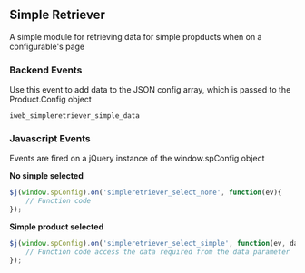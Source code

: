 ## Simple Retriever ##
A simple module for retrieving data for simple propducts when on a configurable's page

### Backend Events ###
Use this event to add data to the JSON config array, which is passed to the Product.Config object
```
iweb_simpleretriever_simple_data
```

### Javascript Events ###
Events are fired on a jQuery instance of the window.spConfig object

**No simple selected**
```js
$j(window.spConfig).on('simpleretriever_select_none', function(ev){
    // Function code
});
```

**Simple product selected**
```js
$j(window.spConfig).on('simpleretriever_select_simple', function(ev, data){
    // Function code access the data required from the data parameter
});
```